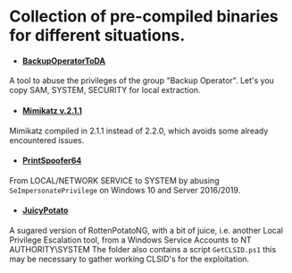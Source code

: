 # Collection of pre-compiled binaries for different situations.


- #### [BackupOperatorToDA](https://github.com/l4rRyxz/pre-compiles/blob/main/windows/BackupOperatorToDA.exe)
A tool to abuse the privileges of the group "Backup Operator". Let's you copy SAM, SYSTEM, SECURITY for local extraction.

- #### [Mimikatz v.2.1.1](https://github.com/l4rRyxz/pre-compiles/blob/main/windows/mimikatz_2.1.1.exe)
Mimikatz compiled in 2.1.1 instead of 2.2.0, which avoids some already encountered issues.

- #### [PrintSpoofer64](https://github.com/l4rRyxz/pre-compiles/blob/main/windows/PrintSpoofer64.exe)
From LOCAL/NETWORK SERVICE to SYSTEM by abusing `SeImpersonatePrivilege` on Windows 10 and Server 2016/2019.

- #### [JuicyPotato](https://github.com/l4rRyxz/pre-compiles/blob/main/windows/JuicyPotato/)
A sugared version of RottenPotatoNG, with a bit of juice, i.e. another Local Privilege Escalation tool, from a Windows Service Accounts to NT AUTHORITY\SYSTEM
The folder also contains a script `GetCLSID.ps1` this may be necessary to gather working CLSID's for the exploitation.

